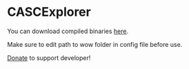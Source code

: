 CASCExplorer
============

You can download compiled binaries [here][Binaries].

Make sure to edit path to wow folder in config file before use.

[Donate][Donate] to support developer!

[Binaries]: https://github.com/WoW-Tools/CASCExplorer/releases
[Donate]: https://www.paypal.com/cgi-bin/webscr?cmd=_s-xclick&hosted_button_id=CFDMAA6ELV2G8
